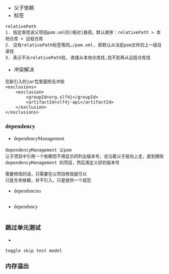 <font face="Simsun" size=3>

- 父子依赖
- 标签 
~~~
relativePath
1. 指定查找该父项目pom.xml的(相对)路径。默认顺序：relativePath > 本地仓库 > 远程仓库
2. 没有relativePath标签等同…/pom.xml, 即默认从当前pom文件的上一级目录找
3. 表示不从relativePath找, 直接从本地仓库找,找不到再从远程仓库找
~~~
- 冲突解决
~~~
在新引入的jar包里面除去冲突
<exclusions>
    <exclusion>
        <groupId>org.slf4j</groupId>
        <artifactId>slf4j-api</artifactId>
    </exclusion>
</exclusions>
~~~

### dependency 

- dependencyManagement
~~~
dependencyManagement 父pom
让子项目中引用一个依赖而不用显示的列出版本号，会沿着父子层向上走，直到拥有
dependencyManagement 的项目，然后用定义好的版本号

需要修改的话，只需要在父项目修改就可以
只是生命依赖，并不引入，只是提供一个规范
~~~
- dependencies
~~~
~~~
- dependency
~~~
~~~

### 跳过单元测试

- 
~~~
toggle skip test model
~~~

### 内存溢出

</font>